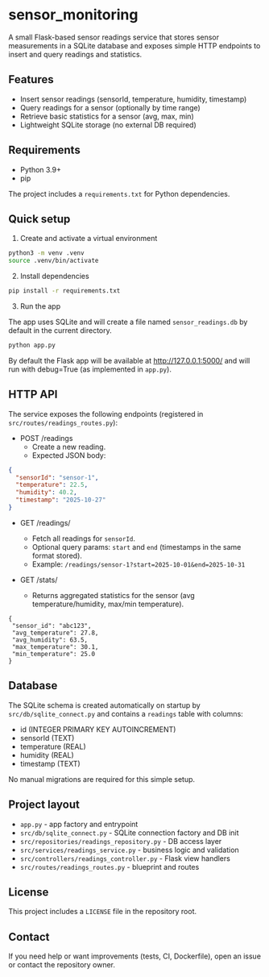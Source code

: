 # sensor_monitoring

A small Flask-based sensor readings service that stores sensor measurements in a SQLite database and exposes simple HTTP endpoints to insert and query readings and statistics.

## Features

- Insert sensor readings (sensorId, temperature, humidity, timestamp)
- Query readings for a sensor (optionally by time range)
- Retrieve basic statistics for a sensor (avg, max, min)
- Lightweight SQLite storage (no external DB required)

## Requirements

- Python 3.9+
- pip

The project includes a `requirements.txt` for Python dependencies.

## Quick setup

1. Create and activate a virtual environment

```bash
python3 -m venv .venv
source .venv/bin/activate
```

2. Install dependencies

```bash
pip install -r requirements.txt
```

3. Run the app

The app uses SQLite and will create a file named `sensor_readings.db` by default in the current directory.

```bash
python app.py
```

By default the Flask app will be available at http://127.0.0.1:5000/ and will run with debug=True (as implemented in `app.py`).


## HTTP API

The service exposes the following endpoints (registered in `src/routes/readings_routes.py`):

- POST /readings
  - Create a new reading.
  - Expected JSON body:

```json
{
  "sensorId": "sensor-1",
  "temperature": 22.5,
  "humidity": 40.2,
  "timestamp": "2025-10-27"
}
```

- GET /readings/<sensorId>
  - Fetch all readings for `sensorId`.
  - Optional query params: `start` and `end` (timestamps in the same format stored).
  - Example: `/readings/sensor-1?start=2025-10-01&end=2025-10-31`

- GET /stats/<sensorId>
  - Returns aggregated statistics for the sensor (avg temperature/humidity, max/min temperature).
```
{
 "sensor_id": "abc123",
 "avg_temperature": 27.8,
 "avg_humidity": 63.5,
 "max_temperature": 30.1,
 "min_temperature": 25.0
}
```


## Database

The SQLite schema is created automatically on startup by `src/db/sqlite_connect.py` and contains a `readings` table with columns:

- id (INTEGER PRIMARY KEY AUTOINCREMENT)
- sensorId (TEXT)
- temperature (REAL)
- humidity (REAL)
- timestamp (TEXT)

No manual migrations are required for this simple setup.

## Project layout

- `app.py` - app factory and entrypoint
- `src/db/sqlite_connect.py` - SQLite connection factory and DB init
- `src/repositories/readings_repository.py` - DB access layer
- `src/services/readings_service.py` - business logic and validation
- `src/controllers/readings_controller.py` - Flask view handlers
- `src/routes/readings_routes.py` - blueprint and routes

## License

This project includes a `LICENSE` file in the repository root.

## Contact

If you need help or want improvements (tests, CI, Dockerfile), open an issue or contact the repository owner.
